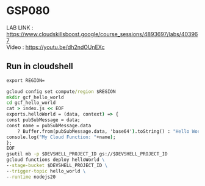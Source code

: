 # GSP080

LAB LINK : https://www.cloudskillsboost.google/course_sessions/4893697/labs/403967 \
Video : https://youtu.be/dh2ndOUnEXc

## Run in cloudshell

```cmd
export REGION=
```

```cmd
gcloud config set compute/region $REGION
mkdir gcf_hello_world
cd gcf_hello_world
cat > index.js << EOF
exports.helloWorld = (data, context) => {
const pubSubMessage = data;
const name = pubSubMessage.data
    ? Buffer.from(pubSubMessage.data, 'base64').toString() : "Hello World";
console.log("My Cloud Function: "+name);
};
EOF
gsutil mb -p $DEVSHELL_PROJECT_ID gs://$DEVSHELL_PROJECT_ID
gcloud functions deploy helloWorld \
--stage-bucket $DEVSHELL_PROJECT_ID \
--trigger-topic hello_world \
--runtime nodejs20
```
